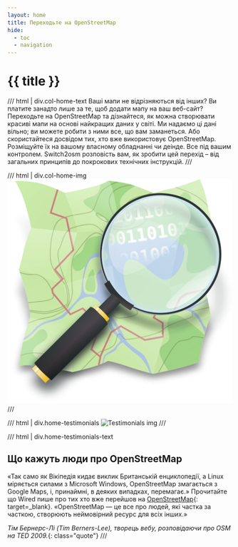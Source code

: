 ```yaml
---
layout: home
title: Переходьте на OpenStreetMap
hide: 
  - toc
  - navigation
---
```


<style>
  .col-home-text{
    display: inline-block;
    width: 77%;
    margin: 0;
    @media(max-width: #{ $sc-small}){
      width: 100%;
    }
      p {
        padding: 30px 10px;
      }
  }

  .home-testimonials-text{
    display: inline-grid;
    width: 75%;
    margin: 0;
    @media(max-width: #{ $sc-small}){
      width: 100%;
    }
  }

  .col-home-img {
    @media(max-width: #{ $sc-small}){
      margin: 0;
      width: 100%;
    }
    margin: 0px 40px 0px 0px;
    width: 17%;
    display: inline-block;
    img {
      @media(max-width: #{ $sc-small}){
        margin: 0;
        padding: 0 50px;
      }
      margin: -80px 0 0 35px;
    }
  }

  .home-testimonials {
    margin: 0px 50px 0px 20px;
    width: 12%;
    display: inline-block;
    @media(max-width: #{ $sc-small}){
      display: none;
    }
    img {
    padding: 55px 15px 0 0;
      }
  }

  .quote {
    color: #9c9e9a;
  }
</style>

# {{ title }}


/// html | div.col-home-text
  Ваші мапи не відрізняються від інших? Ви платите занадто лише за те, щоб додати мапу на ваш веб-сайт?
  Переходьте на OpenStreetMap та дізнайтеся, як можна створювати красиві мапи на основі найкращих даних у світі. Ми надаємо ці дані вільно; ви можете робити з ними все, що вам заманеться. Або скористайтеся досвідом тих, хто вже використовує OpenStreetMap.
  Розміщуйте їх на вашому власному обладнанні чи деінде. Все під вашим контролем.
  Switch2osm розповість вам, як зробити цей перехід – від загальних принципів до покрокових технічних інструкцій.
///

/// html | div.col-home-img
  ![Open street map icon](assets/img/open-street-map-medium.png)
///

/// html | div.home-testimonials
  ![Testimonials img](assets/img/testimonials.png)
///

/// html | div.home-testimonials-text

## Що кажуть люди про OpenStreetMap

  &laquo;Так само як Вікіпедія кидає виклик Британській енциклопедії, а Linux міряється силами з Microsoft Windows, OpenStreetMap змагається з Google Maps, і, принаймні, в деяких випадках, перемагає.&raquo;
    Прочитайте що Wired пише про тих хто вже перейшов на [OpenStreetMap](http://www.wired.com/wiredenterprise/2012/01/openstreetmap-google/){: target=_blank}.
  &laquo;OpenStreetMap&nbsp;— це все про людей, які частка за часткою, створюють неймовірний ресурс для всіх інших.&raquo;  

  *Тім Бернерс-Лі (Tim Berners-Lee), творець вебу, розповідаючи про OSM на TED 2009.*{: class="quote"}
///
